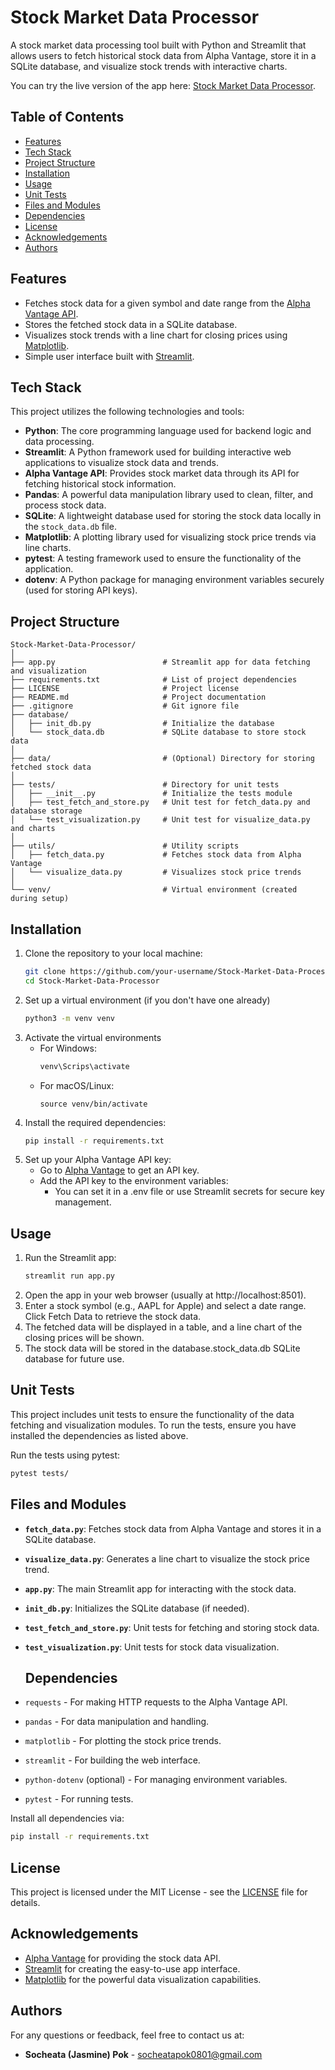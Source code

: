 # Stock Market Data Processor

A stock market data processing tool built with Python and Streamlit that allows users to fetch historical stock data from Alpha Vantage, store it in a SQLite database, and visualize stock trends with interactive charts.

You can try the live version of the app here: [Stock Market Data Processor](https://sjpok-market-visualizer.streamlit.app/).

## Table of Contents
- [Features](#features)
- [Tech Stack](#tech-stack)
- [Project Structure](#project-structure)
- [Installation](#installation)
- [Usage](#usage)
- [Unit Tests](#unit-tests)
- [Files and Modules](#files-and-modules)
- [Dependencies](#dependencies)
- [License](#license)
- [Acknowledgements](#acknowledgements)
- [Authors](#authors)

## Features

- Fetches stock data for a given symbol and date range from the [Alpha Vantage API](https://www.alphavantage.co/).
- Stores the fetched stock data in a SQLite database.
- Visualizes stock trends with a line chart for closing prices using [Matplotlib](https://matplotlib.org/).
- Simple user interface built with [Streamlit](https://streamlit.io/).

## Tech Stack

This project utilizes the following technologies and tools:

- **Python**: The core programming language used for backend logic and data processing.
- **Streamlit**: A Python framework used for building interactive web applications to visualize stock data and trends.
- **Alpha Vantage API**: Provides stock market data through its API for fetching historical stock information.
- **Pandas**: A powerful data manipulation library used to clean, filter, and process stock data.
- **SQLite**: A lightweight database used for storing the stock data locally in the `stock_data.db` file.
- **Matplotlib**: A plotting library used for visualizing stock price trends via line charts.
- **pytest**: A testing framework used to ensure the functionality of the application.
- **dotenv**: A Python package for managing environment variables securely (used for storing API keys).

## Project Structure
```plaintext
Stock-Market-Data-Processor/
│
├── app.py                        # Streamlit app for data fetching and visualization
├── requirements.txt              # List of project dependencies
├── LICENSE                       # Project license
├── README.md                     # Project documentation
├── .gitignore                    # Git ignore file
├── database/
│   ├── init_db.py                # Initialize the database
│   └── stock_data.db             # SQLite database to store stock data
│
├── data/                         # (Optional) Directory for storing fetched stock data
│
├── tests/                        # Directory for unit tests
│   ├── __init__.py               # Initialize the tests module
│   ├── test_fetch_and_store.py   # Unit test for fetch_data.py and database storage
│   └── test_visualization.py     # Unit test for visualize_data.py and charts
│
├── utils/                        # Utility scripts
│   ├── fetch_data.py             # Fetches stock data from Alpha Vantage
│   └── visualize_data.py         # Visualizes stock price trends
│
└── venv/                         # Virtual environment (created during setup)
```

## Installation

1. Clone the repository to your local machine:
   ```bash
   git clone https://github.com/your-username/Stock-Market-Data-Processor.git
   cd Stock-Market-Data-Processor
   
2. Set up a virtual environment (if you don't have one already)
   ```bash
   python3 -m venv venv
   
3. Activate the virtual environments
   - For Windows:
     ```bash
     venv\Scrips\activate
   - For macOS/Linux:
     ```
     source venv/bin/activate
4. Install the required dependencies:
   ```bash
   pip install -r requirements.txt

5. Set up your Alpha Vantage API key:
   - Go to [Alpha Vantage](https://www.alphavantage.co/) to get an API key.
   - Add the API key to the environment variables:
     - You can set it in a .env file or use Streamlit secrets for secure key management.
    
## Usage
1. Run the Streamlit app:
   ```bash
   streamlit run app.py
2. Open the app in your web browser (usually at http://localhost:8501).
3. Enter a stock symbol (e.g., AAPL for Apple) and select a date range. Click Fetch Data to retrieve the stock data.
4. The fetched data will be displayed in a table, and a line chart of the closing prices will be shown.
5. The stock data will be stored in the database.stock_data.db SQLite database for future use.

## Unit Tests

This project includes unit tests to ensure the functionality of the data fetching and visualization modules. To run the tests, ensure you have installed the dependencies as listed above.

Run the tests using pytest:
```bash
pytest tests/
```

## Files and Modules

- **`fetch_data.py`**: Fetches stock data from Alpha Vantage and stores it in a SQLite database.
- **`visualize_data.py`**: Generates a line chart to visualize the stock price trend.
- **`app.py`**: The main Streamlit app for interacting with the stock data.
- **`init_db.py`**: Initializes the SQLite database (if needed).
- **`test_fetch_and_store.py`**: Unit tests for fetching and storing stock data.
- **`test_visualization.py`**: Unit tests for stock data visualization.

  ## Dependencies

- `requests` - For making HTTP requests to the Alpha Vantage API.
- `pandas` - For data manipulation and handling.
- `matplotlib` - For plotting the stock price trends.
- `streamlit` - For building the web interface.
- `python-dotenv` (optional) - For managing environment variables.
- `pytest` - For running tests.

Install all dependencies via:

```bash
pip install -r requirements.txt
```

## License

This project is licensed under the MIT License - see the [LICENSE](LICENSE) file for details.

## Acknowledgements

- [Alpha Vantage](https://www.alphavantage.co/) for providing the stock data API.
- [Streamlit](https://streamlit.io/) for creating the easy-to-use app interface.
- [Matplotlib](https://matplotlib.org/) for the powerful data visualization capabilities.

## Authors
  For any questions or feedback, feel free to contact us at:
- **Socheata (Jasmine) Pok** - [socheatapok0801@gmail.com](mailto:socheatapok0801@gmail.com)


